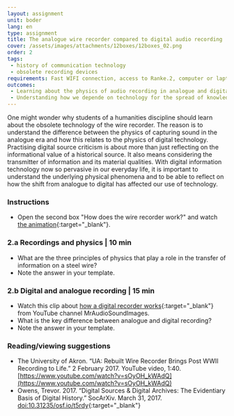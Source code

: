 ```yaml
---
layout: assignment
unit: boder
lang: en
type: assignment
title: The analogue wire recorder compared to digital audio recording
cover: /assets/images/attachments/12boxes/12boxes_02.png
order: 2
tags:
 - history of communication technology
 - obsolete recording devices
requirements: Fast WIFI connection, access to Ranke.2, computer or laptop, application on laptop or computer to view video.
outcomes:
 - Learning about the physics of audio recording in analogue and digital form
 - Understanding how we depende on technology for the spread of knowledge
---
```


One might wonder why students of a humanities discipline should learn about the obsolete technology of the wire recorder. The reason is to understand the difference between the physics of capturing sound in the analogue era and how this relates to the physics of digital technology. Practising digital source criticism is about more than just reflecting on the informational value of a historical source. It also means considering the transmitter of information and its material qualities. With digital information technology now so pervasive in our everyday life, it is important to understand the underlying physical phenomena and to be able to reflect on how the shift from analogue to digital has affected our use of technology.

<!-- more -->

<!-- briefing-student -->

### Instructions
<!-- section-contents -->

- Open the second box "How does the wire recorder work?" and watch [the animation](https://ranke2.uni.lu/klynt/en/){:target="_blank"}.

<!-- section -->

### 2.a  Recordings and physics | 10 min
<!-- section-contents -->

- What are the three principles of physics that play a role in the transfer of information on  a steel wire?
- Note the answer in your template.

<!-- section -->

### 2.b  Digital and analogue recording | 15 min
<!-- section-contents -->

- Watch this clip about [how a digital recorder works](https://youtu.be/SfEXnX__X9Y){:target="_blank"} from YouTube channel MrAudioSoundImages.
- What is the key difference between analogue and digital recording?
- Note the answer in your template.

<!-- section -->

### Reading/viewing  suggestions
<!-- section-contents -->

- The University of Akron. “UA: Rebuilt Wire Recorder Brings Post WWII Recording to Life.” 2 February 2017. YouTube video, 1:40. [https://www.youtube.com/watch?v=sOyOH_kWAdQ](https://www.youtube.com/watch?v=sOyOH_kWAdQ)  
- Owens, Trevor. 2017. “Digital Sources & Digital Archives: The Evidentiary Basis of Digital History.” SocArXiv. March 31, 2017. [doi:10.31235/osf.io/t5rdy](doi:10.31235/osf.io/t5rdy){:target="_blank"} 


<!-- briefing-teacher -->
